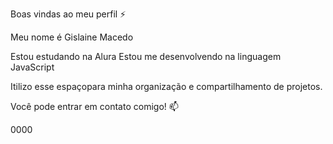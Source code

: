 Boas vindas ao meu perfil ⚡

Meu nome é Gislaine Macedo

Estou estudando na Alura
Estou me desenvolvendo na linguagem JavaScript

Itilizo esse espaçopara minha organização e compartilhamento de projetos.

Você pode entrar em contato comigo! 📫

0000
